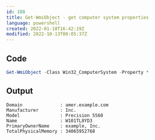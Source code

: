 ```yaml
---
id: 188
title: Get-WmiObject - get computer system properties
language: powershell
created: 2022-01-18T16:42:19Z
modified: 2022-10-13T00:05:37Z
---
```


## Code

```powershell
Get-WmiObject -Class Win32_ComputerSystem -Property *
```

## Output

```
Domain              : amer.example.com
Manufacturer        : Inc.
Model               : Precision 5560
Name                : W101TL8YD3
PrimaryOwnerName    : example, Inc.
TotalPhysicalMemory : 34065952768
```

<!-- end -->


